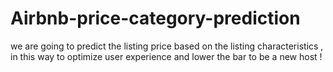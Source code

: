 # Airbnb-price-category-prediction
we are going to predict the listing price based on the listing characteristics , in this way to optimize user experience and lower the bar to be a new host !

